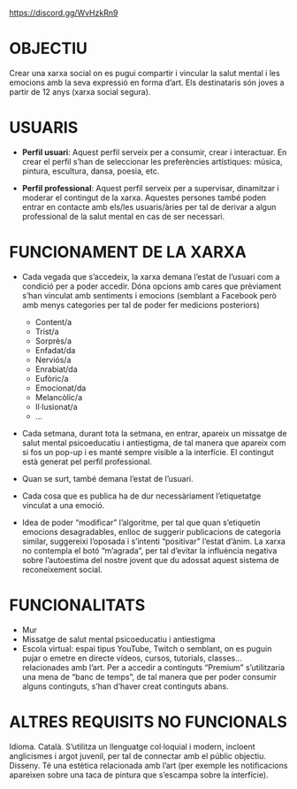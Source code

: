 https://discord.gg/WvHzkRn9



# OBJECTIU
Crear una xarxa social on es pugui compartir i vincular la salut mental i les emocions amb la seva expressió en forma d’art.
Els destinataris són joves a partir de 12 anys (xarxa social segura).

# USUARIS
- **Perfil usuari**:
Aquest perfil serveix per a consumir, crear i interactuar.
En crear el perfil s’han de seleccionar les preferències artístiques: música, pintura, escultura, dansa, poesia, etc.

- **Perfil professional**:
Aquest perfil serveix per a supervisar, dinamitzar i moderar el contingut de la xarxa.
Aquestes persones també poden entrar en contacte amb els/les usuaris/àries per tal de derivar a algun professional de la salut mental en cas de ser necessari.

# FUNCIONAMENT DE LA XARXA
-  Cada vegada que s’accedeix, la xarxa demana l’estat de l’usuari com a condició per a poder accedir. Dóna opcions amb cares que prèviament s’han vinculat amb sentiments i emocions (semblant a Facebook però amb menys categories per tal de poder fer medicions posteriors)
    - Content/a
    - Trist/a
    - Sorprès/a
    - Enfadat/da
    - Nerviós/a
    - Enrabiat/da
    - Eufòric/a
    - Emocionat/da
    - Melancòlic/a
    - Il·lusionat/a
    - ...

-  Cada setmana, durant tota la setmana, en entrar, apareix un missatge de salut mental psicoeducatiu i antiestigma, de tal manera que apareix com si fos un pop-up i es manté sempre visible a la interfície. El contingut està generat pel perfil professional.
- Quan se surt, també demana l’estat de l’usuari.
- Cada cosa que es publica ha de dur necessàriament l’etiquetatge vinculat a una emoció.
- Idea de poder “modificar” l’algoritme, per tal que quan s’etiquetin emocions desagradables, enlloc de suggerir publicacions de categoria similar, suggereixi l’oposada i s’intenti “positivar” l’estat d’ànim.
La xarxa no contempla el botó “m’agrada”, per tal d’evitar la influència negativa sobre l’autoestima del nostre jovent que du adossat aquest sistema de reconeixement social.
 
# FUNCIONALITATS
- Mur
- Missatge de salut mental psicoeducatiu i antiestigma
- Escola virtual: espai tipus YouTube, Twitch o semblant, on es puguin pujar o emetre en directe vídeos, cursos, tutorials, classes... relacionades amb l’art.
Per a accedir a continguts “Premium” s’utilitzaria  una mena de  “banc de  temps”, de  tal  manera que per  poder consumir alguns continguts, s’han d’haver creat continguts abans.

# ALTRES REQUISITS NO FUNCIONALS
Idioma. Català. S’utilitza un llenguatge col·loquial i modern, incloent anglicismes i argot juvenil, per tal de connectar amb el públic objectiu.
Disseny. Té una estètica relacionada amb l’art (per exemple les notificacions apareixen sobre una taca de pintura que s’escampa sobre la interfície).
